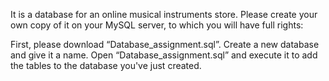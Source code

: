 It is a database for an online musical instruments store. Please create your own copy of it on your MySQL server, to which you will have full rights:

First, please download “Database_assignment.sql”.
Create a new database and give it a name.
Open “Database_assignment.sql” and execute it to add the tables to the database you've just created.

